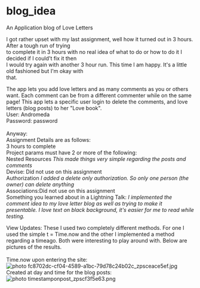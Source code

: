 blog_idea
=========

An Application blog of Love Letters

I got rather upset with my last assignment, well how it turned out in 3 hours. After a tough run of trying <br>
to complete it in 3 hours with no real idea of what to do or how to do it I decided if I could't fix it then <br>
I would try again with another 3 hour run. This time I am happy. It's a little old fashioned but I'm okay with<br>
that.


The app lets you add love letters and as many comments as you or others want. Each comment can be from a different commenter
while on the same page! This app lets a specific user login to delete the comments, and love letters (blog posts) to her "Love book". <br>
User: Andromeda <br>
Password: password<br>
<br>
Anyway:<br>
Assignment Details are as follows: <br>
3 hours to complete <br>
Project params must have 2 or more of the following: <br>
Nested Resources  *This made things very simple regarding the posts and comments*<br>
Devise: Did not use on this assignment<br> 
Authorization *I added a delete only authorization. So only one person (the owner) can delete anything*<br>
Associations:Did not use on this assignment<br>
Something you learned about in a Lightning Talk: *I implemented the comment idea to my love letter blog as well as trying to make it presentable. I love text on black background, it's easier for me to read while testing.* <br>

View Updates: These I used two completely different methods. For one I used the simple t = Time.now and the other I implemented
a method regarding a timeago. Both were interesting to play around with. Below are pictures of the results.<br>
<br>
Time.now upon entering the site:<br>
<img src="http://i20.photobucket.com/albums/b211/krystlephoto/Github/fc8702dc-cf04-4589-a1bc-79d78c24b02c_zpsceace5ef.jpg" border="0" alt=" photo fc8702dc-cf04-4589-a1bc-79d78c24b02c_zpsceace5ef.jpg"/></a><br>
Created at day and time for the blog posts:<br>
<img src="http://i20.photobucket.com/albums/b211/krystlephoto/timestamponpost_zpscf3f5e63.png" border="0" alt=" photo timestamponpost_zpscf3f5e63.png"/></a><br>
<br>
